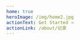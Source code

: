 ```yaml
---
home: true  
heroImage: /img/home2.jpg  
actionText: Get Started →  
actionLink: /about/记录  
---
```

<style>
img {
    max-width: 100%;
    height: 100%;
}
</style>